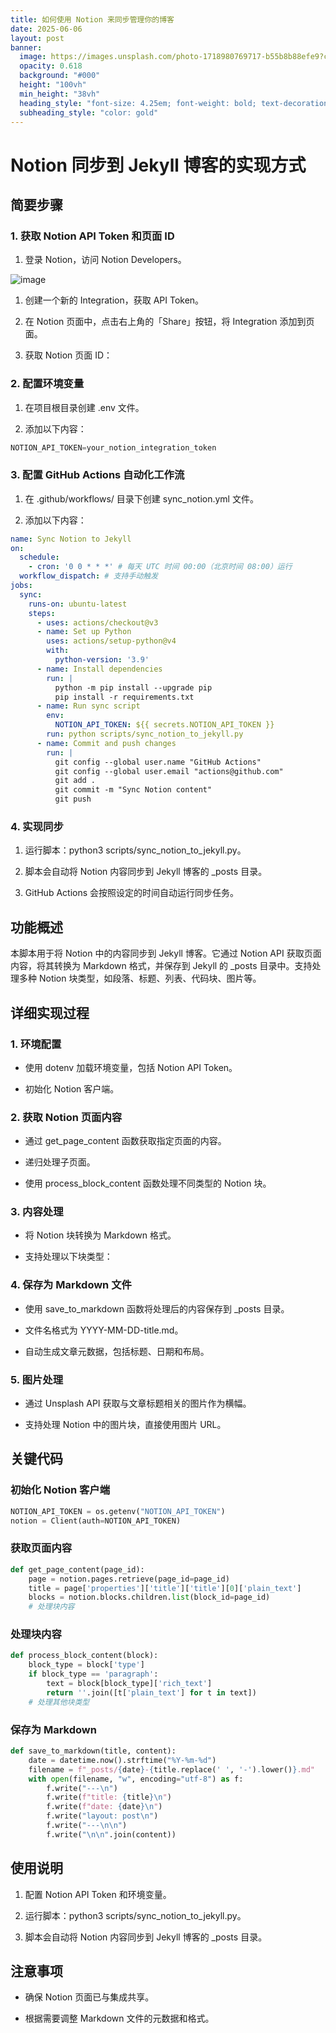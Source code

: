 ```yaml
---
title: 如何使用 Notion 来同步管理你的博客
date: 2025-06-06
layout: post
banner:
  image: https://images.unsplash.com/photo-1718980769717-b55b8b88efe9?crop=entropy&cs=tinysrgb&fit=max&fm=jpg&ixid=M3w2OTIwMzJ8MHwxfHJhbmRvbXx8fHx8fHx8fDE3NDkxNzk4MDl8&ixlib=rb-4.1.0&q=80&w=1080
  opacity: 0.618
  background: "#000"
  height: "100vh"
  min_height: "38vh"
  heading_style: "font-size: 4.25em; font-weight: bold; text-decoration: underline"
  subheading_style: "color: gold"
---
```


# Notion 同步到 Jekyll 博客的实现方式

## 简要步骤

### 1. 获取 Notion API Token 和页面 ID

1. 登录 Notion，访问 Notion Developers。

![image](https://prod-files-secure.s3.us-west-2.amazonaws.com/a7a0cc5a-89b9-4cda-8686-1fba0ca52f40/d19c1afe-dea5-4312-9333-786b0ba83054/image.png?X-Amz-Algorithm=AWS4-HMAC-SHA256&X-Amz-Content-Sha256=UNSIGNED-PAYLOAD&X-Amz-Credential=ASIAZI2LB466Y57L4FBX%2F20250606%2Fus-west-2%2Fs3%2Faws4_request&X-Amz-Date=20250606T031649Z&X-Amz-Expires=3600&X-Amz-Security-Token=IQoJb3JpZ2luX2VjEHkaCXVzLXdlc3QtMiJGMEQCIEi7Pkror3jFhTSsCiSchelcTQJ1zH11hAmZB5kW5UiFAiABy0A5Z%2FUsTht6RZPWzUaAGM4dLFUSVJDe%2FybZIyXAuir%2FAwhSEAAaDDYzNzQyMzE4MzgwNSIMmsqR9j%2FHIs76hxZPKtwDFh3nATw%2FWc1JQcQ0Uph8iYJbeNp6SGltqFAREvpF8fb53ek7VLl%2Bo%2F9%2BIWNJj2HwKYhy%2FFimZBGBH%2B76hip519n9VQCf%2FmkNajUicC97uaX6P3xqsAOfSsHGxE7FBSC0ULNPdWQG9SBIn0yN%2BbPf2Y7UwWmvQEo8KF3YMEJX18prVPOXgWjaeUb9I2%2FuctrLCMbJl4ue9rajdSeq5HUmFQgbK85baoraBDR6rkWatkSglC%2BDp1meg1HitY3l7fazzr%2FmiOVekNnCn6uTgoJ94cOpHy3beNhFem6DKmmMSq1d0ppituwd8OBEnCN3LW%2Fph7v%2Fpy9c0A1iGSP1T3V7m%2F0l7kfZy7zmX4nmNohYFarc9SUs%2BndjD12ViURKXdBUUkZYg6rfcOBkMxa6GVsj5U%2FY9YVVPtE5ObABVwOMuGopw5%2Bkz0Pc0vbMcOtgZ5UJ6Umtk%2BAjaJdb1WS5hDk%2BBQvFhX6liRq3zB1nNjhI7Si0XYSsUwE2hkzO%2FOEpeO6e67cJG3Lx%2FAhS1g4ggM1dMFrKIc7mGaXNGG3QEmkSCx%2BJ8oIHNWNRFyaSDLfCg341QWh1%2BdvKpMi60xRhJiNFr2IyUjWGOucR9ZXBKUVBfaKBT0sM2om8TbDMFGEw%2BP2IwgY6pgHfigKWlE8O6IlpP0w91kqF%2BrGzkuFU%2BlHLwup2GbL1cPFj1K0cL%2FrzFimuo3pJBO4zQj60Gi8iNZBiLBzbLKzv4LYtu3Mlbnv8Pq0swpOTsSCh1Zv5k3yJ0RzwwT73DDdioLmXp6hCJcGGgd4dxnn26tMfKIza1LrlMiOy2T%2BcI7D1Ly06VkjrN%2BpmhL7%2FjvLRuBHo6xjpqHMg17Lgb74vDHYOXaiX&X-Amz-Signature=34181af5d46dff8a97b3acbd039152af2ee1b820a026243a7ca564afddcd8e75&X-Amz-SignedHeaders=host&x-id=GetObject)

1. 创建一个新的 Integration，获取 API Token。

1. 在 Notion 页面中，点击右上角的「Share」按钮，将 Integration 添加到页面。

1. 获取 Notion 页面 ID：


### 2. 配置环境变量

1. 在项目根目录创建 .env 文件。

1. 添加以下内容：

```javascript
NOTION_API_TOKEN=your_notion_integration_token
```

### 3. 配置 GitHub Actions 自动化工作流

1. 在 .github/workflows/ 目录下创建 sync_notion.yml 文件。

1. 添加以下内容：

```yaml
name: Sync Notion to Jekyll
on:
  schedule:
    - cron: '0 0 * * *' # 每天 UTC 时间 00:00（北京时间 08:00）运行
  workflow_dispatch: # 支持手动触发
jobs:
  sync:
    runs-on: ubuntu-latest
    steps:
      - uses: actions/checkout@v3
      - name: Set up Python
        uses: actions/setup-python@v4
        with:
          python-version: '3.9'
      - name: Install dependencies
        run: |
          python -m pip install --upgrade pip
          pip install -r requirements.txt
      - name: Run sync script
        env:
          NOTION_API_TOKEN: ${{ secrets.NOTION_API_TOKEN }}
        run: python scripts/sync_notion_to_jekyll.py
      - name: Commit and push changes
        run: |
          git config --global user.name "GitHub Actions"
          git config --global user.email "actions@github.com"
          git add .
          git commit -m "Sync Notion content"
          git push
```

### 4. 实现同步

1. 运行脚本：python3 scripts/sync_notion_to_jekyll.py。

1. 脚本会自动将 Notion 内容同步到 Jekyll 博客的 _posts 目录。

1. GitHub Actions 会按照设定的时间自动运行同步任务。

## 功能概述

本脚本用于将 Notion 中的内容同步到 Jekyll 博客。它通过 Notion API 获取页面内容，将其转换为 Markdown 格式，并保存到 Jekyll 的 _posts 目录中。支持处理多种 Notion 块类型，如段落、标题、列表、代码块、图片等。

## 详细实现过程

### 1. 环境配置

- 使用 dotenv 加载环境变量，包括 Notion API Token。

- 初始化 Notion 客户端。

### 2. 获取 Notion 页面内容

- 通过 get_page_content 函数获取指定页面的内容。

- 递归处理子页面。

- 使用 process_block_content 函数处理不同类型的 Notion 块。

### 3. 内容处理

- 将 Notion 块转换为 Markdown 格式。

- 支持处理以下块类型：


### 4. 保存为 Markdown 文件

- 使用 save_to_markdown 函数将处理后的内容保存到 _posts 目录。

- 文件名格式为 YYYY-MM-DD-title.md。

- 自动生成文章元数据，包括标题、日期和布局。

### 5. 图片处理

- 通过 Unsplash API 获取与文章标题相关的图片作为横幅。

- 支持处理 Notion 中的图片块，直接使用图片 URL。

## 关键代码

### 初始化 Notion 客户端

```python
NOTION_API_TOKEN = os.getenv("NOTION_API_TOKEN")
notion = Client(auth=NOTION_API_TOKEN)
```

### 获取页面内容

```python
def get_page_content(page_id):
    page = notion.pages.retrieve(page_id=page_id)
    title = page['properties']['title']['title'][0]['plain_text']
    blocks = notion.blocks.children.list(block_id=page_id)
    # 处理块内容
```

### 处理块内容

```python
def process_block_content(block):
    block_type = block['type']
    if block_type == 'paragraph':
        text = block[block_type]['rich_text']
        return ''.join([t['plain_text'] for t in text])
    # 处理其他块类型
```

### 保存为 Markdown

```python
def save_to_markdown(title, content):
    date = datetime.now().strftime("%Y-%m-%d")
    filename = f"_posts/{date}-{title.replace(' ', '-').lower()}.md"
    with open(filename, "w", encoding="utf-8") as f:
        f.write("---\n")
        f.write(f"title: {title}\n")
        f.write(f"date: {date}\n")
        f.write("layout: post\n")
        f.write("---\n\n")
        f.write("\n\n".join(content))
```

## 使用说明

1. 配置 Notion API Token 和环境变量。

1. 运行脚本：python3 scripts/sync_notion_to_jekyll.py。

1. 脚本会自动将 Notion 内容同步到 Jekyll 博客的 _posts 目录。

## 注意事项

- 确保 Notion 页面已与集成共享。

- 根据需要调整 Markdown 文件的元数据和格式。